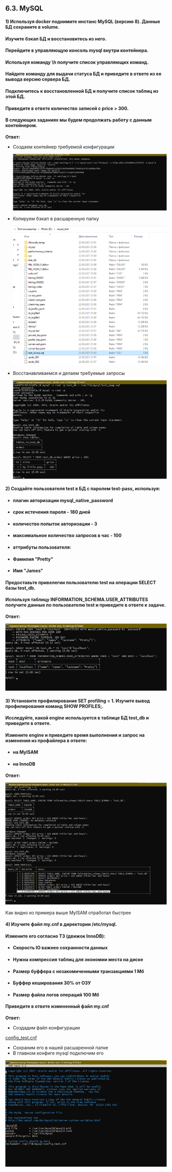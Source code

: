 ## 6.3. MySQL

#### 1) Используя docker поднимите инстанс MySQL (версию 8). Данные БД сохраните в volume.

#### Изучите бэкап БД и восстановитесь из него.

#### Перейдите в управляющую консоль mysql внутри контейнера.

#### Используя команду \h получите список управляющих команд.

#### Найдите команду для выдачи статуса БД и приведите в ответе из ее вывода версию сервера БД.

#### Подключитесь к восстановленной БД и получите список таблиц из этой БД.

#### Приведите в ответе количество записей с price > 300.

#### В следующих заданиях мы будем продолжать работу с данным контейнером.

**Ответ:**

+ Создаем контейнер требуемой конфигурации

  <span style="display:block;text-align:center">![image#1 ](./img/1.png)</span>

+ Копируем бэкап в расшаренную папку

  <span style="display:block;text-align:center">![image#1 ](./img/2.png)</span>

+ Восстанавливаемся и делаем требуемые запросы

  <span style="display:block;text-align:center">![image#1 ](./img/3.png)</span>

#### 2) Создайте пользователя test в БД c паролем test-pass, используя:

+ #### плагин авторизации mysql_native_password
+ #### срок истечения пароля - 180 дней
+ #### количество попыток авторизации - 3
+ #### максимальное количество запросов в час - 100
+ #### аттрибуты пользователя:
+ #### Фамилия "Pretty"
+ #### Имя "James"
#### Предоставьте привелегии пользователю test на операции SELECT базы test_db.

#### Используя таблицу INFORMATION_SCHEMA.USER_ATTRIBUTES получите данные по пользователю test и приведите в ответе к задаче.

**Ответ:**

<span style="display:block;text-align:center">![image#1 ](./img/4.png)</span>

#### 3) Установите профилирование SET profiling = 1. Изучите вывод профилирования команд SHOW PROFILES;.

#### Исследуйте, какой engine используется в таблице БД test_db и приведите в ответе.

#### Измените engine и приведите время выполнения и запрос на изменения из профайлера в ответе:

+ #### на MyISAM
+ #### на InnoDB

**Ответ:**

<span style="display:block;text-align:center">![image#1 ](./img/5.png)</span>

Как видно из примера выше MyISAM отработал быстрее

#### 4) Изучите файл my.cnf в директории /etc/mysql.

#### Измените его согласно ТЗ (движок InnoDB):

+ #### Скорость IO важнее сохранности данных
+ #### Нужна компрессия таблиц для экономии места на диске
+ #### Размер буффера с незакомиченными транзакциями 1 Мб
+ #### Буффер кеширования 30% от ОЗУ
+ #### Размер файла логов операций 100 Мб
#### Приведите в ответе измененный файл my.cnf

**Ответ:**

+ Создадим файл конфигурации 

[config_test.cnf](./config/config_test.cnf)

+ Сохраним его в нашей расшаренной папке
+ В главном конфиге mysql подключим его

<span style="display:block;text-align:center">![image#1 ](./img/7.png)</span>
